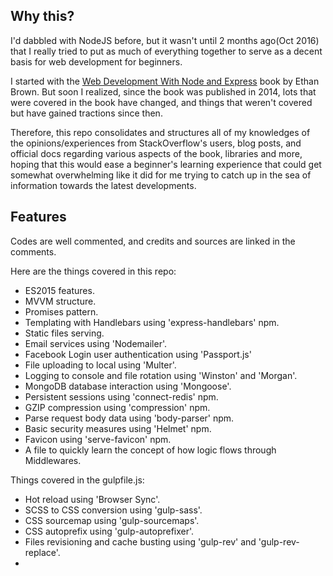 ## Why this?

I'd dabbled with NodeJS before, but it wasn't until 2 months ago(Oct 2016) that I really tried to put as much of everything together to serve as a decent basis for web development for beginners.

I started with the [Web Development With Node and Express](https://github.com/EthanRBrown/web-development-with-node-and-express) book by Ethan Brown. But soon I realized, since the book was published in 2014, lots that were covered in the book have changed, and things that weren't covered but have gained tractions since then. 

Therefore, this repo consolidates and structures all of my knowledges of the opinions/experiences from StackOverflow's users, blog posts, and official docs regarding various aspects of the book, libraries and more, hoping that this would ease a beginner's learning experience that could get somewhat overwhelming like it did for me trying to catch up in the sea of information towards the latest developments.

## Features
Codes are well commented, and credits and sources are linked in the comments.

Here are the things covered in this repo:
- ES2015 features.
- MVVM structure.
- Promises pattern.
- Templating with Handlebars using 'express-handlebars' npm.
- Static files serving. 
- Email services using 'Nodemailer'.
- Facebook Login user authentication using 'Passport.js'
- File uploading to local using 'Multer'.
- Logging to console and file rotation using 'Winston' and 'Morgan'.
- MongoDB database interaction using 'Mongoose'.
- Persistent sessions using 'connect-redis' npm.
- GZIP compression using 'compression' npm.
- Parse request body data using 'body-parser' npm.
- Basic security measures using 'Helmet' npm.
- Favicon using 'serve-favicon' npm.
- A file to quickly learn the concept of how logic flows through Middlewares.

Things covered in the gulpfile.js:
- Hot reload using 'Browser Sync'.
- SCSS to CSS conversion using 'gulp-sass'.
- CSS sourcemap using 'gulp-sourcemaps'.
- CSS autoprefix using 'gulp-autoprefixer'.
- Files revisioning and cache busting using 'gulp-rev' and 'gulp-rev-replace'.
- 
